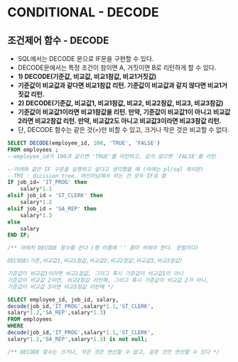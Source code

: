 # CONDITIONAL - DECODE

## 조건제어 함수 - DECODE

* SQL에서는 DECODE 문으로 IF문을 구현할 수 있다. 
* DECODE문에서는 특정 조건이 참이면 A, 거짓이면 B로 리턴하게 할 수 있다. 
* **1\) DECODE\(기준값, 비교값, 비교1참값, 비교1거짓값\)** 
* **기준값이 비교값과 같다면 비교1참값 리턴. 기준값이 비교값과 같지 않다면 비교1거짓값 리턴.**
* **2\) DECODE\(기준값, 비교값1, 비교1참값, 비교2, 비교2참값, 비교3, 비교3참값\)**
* **기준값이 비교값1이라면 비교1참값을 리턴. 만약, 기준값이 비교값1이 아니고 비교값2라면 비교2참값 리턴. 만약, 비교값2도 아니고 비교값3이라면 비교3참값 리턴.** 
* 단, DECODE 함수는 같은 것\(=\)만 비할 수 있고, 크거나 작은 것은 비교할 수 없다.

```sql
SELECT DECODE(employee_id, 100, 'TRUE', 'FALSE') 
FROM employees ; 
--employee_id가 100과 같으면 'TRUE'를 리턴하고, 같지 않으면 'FALSE'를 리턴 
```

```sql
--아래와 같은 IF 구문을 실행하고 싶다고 생각했을 때 (아래는 pl/sql 쿼리문)
--TMI : dicision tree. 머신러닝에서 하는 건 모두 IF로 함 
IF job_id= 'IT_PROG' then 
    salary*1.1
elsif job_id = 'ST_CLERK' then 
    salary*1.2 
elsif job_id = 'SA_REP' then 
    salary*1.3 
else 
    salary 
END IF;
```

```sql
/** 아래처 DECODE 함수를 쓴다 (행 이름에 '' 콤마 씌워야 한다. 문법이다)

DECODE(기준,비교값1,비교1참값,비교값2,비교2참값,비교값3,비교3참값)

기준값이 비교값1이라면 비교1참값, 그리고 혹시 기준값이 비교값1이 아니
기준값이 비교값 2이면, 비교2참값 리턴해, 그리고 혹시 기준값이 비교값 2가 아니, 
기준값이 비교값 3이면 비교3참값 리턴해 */

SELECT employee_id, job_id, salary, 
decode(job_id,'IT_PROG',salary*1.1,'ST_CLERK',
salary*1.2,'SA_REP',salary*1.3) 
FROM employees
WHERE 
decode(job_id,'IT_PROG',salary*1.1,'ST_CLERK',
salary*1.2,'SA_REP',salary*1.3) is not null;

/** DECODE 함수는 크거나, 작은 것은 연산할 수 없고, 같은 것만 연산할 수 있다 */
```

